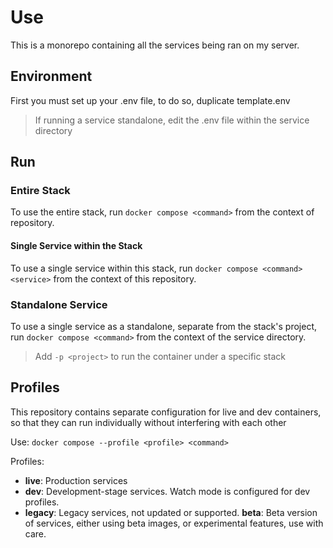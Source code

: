 # Use
This is a monorepo containing all the services being ran on my server.

## Environment
First you must set up your .env file, to do so, duplicate template.env
> If running a service standalone, edit the .env file within the service directory

## Run
### Entire Stack
To use the entire stack, run `docker compose <command>` from the context of repository.

#### Single Service within the Stack
To use a single service within this stack, run `docker compose <command> <service>` from the context of this repository.

### Standalone Service
To use a single service as a standalone, separate from the stack's project, run `docker compose <command>` from the context of the service directory.
> Add `-p <project>` to run the container under a specific stack

## Profiles 
This repository contains separate configuration for live and dev containers, so that they can run individually without interfering with each other

Use: `docker compose --profile <profile> <command>`

Profiles:
* **live**: Production services
* **dev**: Development-stage services. Watch mode is configured for dev profiles.
* **legacy**: Legacy services, not updated or supported.
**beta**: Beta version of services, either using beta images, or experimental features, use with care.